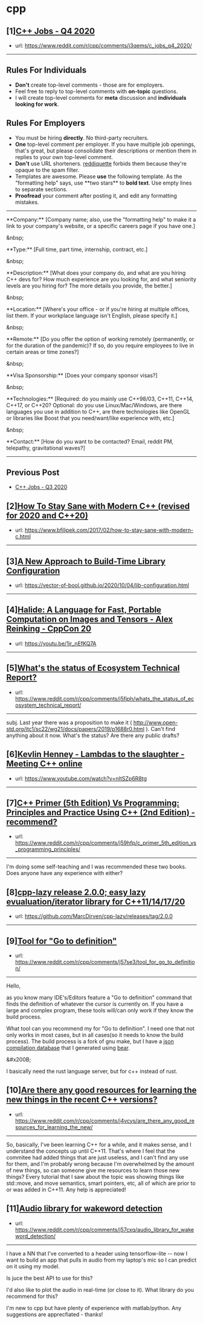 # cpp
## [1][C++ Jobs - Q4 2020](https://www.reddit.com/r/cpp/comments/j3qems/c_jobs_q4_2020/)
- url: https://www.reddit.com/r/cpp/comments/j3qems/c_jobs_q4_2020/
---
Rules For Individuals
---------------------

* **Don't** create top-level comments - those are for employers.
* Feel free to reply to top-level comments with **on-topic** questions.
* I will create top-level comments for **meta** discussion and **individuals looking for work**.

Rules For Employers
---------------------

* You must be hiring **directly**. No third-party recruiters.
* **One** top-level comment per employer. If you have multiple job openings, that's great, but please consolidate their descriptions or mention them in replies to your own top-level comment.
* **Don't** use URL shorteners. [reddiquette](https://www.reddithelp.com/en/categories/reddit-101/reddit-basics/reddiquette) forbids them because they're opaque to the spam filter.
* Templates are awesome. Please **use** the following template. As the "formatting help" says, use \*\*two stars\*\* to **bold text**. Use empty lines to separate sections.
* **Proofread** your comment after posting it, and edit any formatting mistakes.

---

\*\*Company:\*\* [Company name; also, use the "formatting help" to make it a link to your company's website, or a specific careers page if you have one.]

&amp;nbsp;

\*\*Type:\*\* [Full time, part time, internship, contract, etc.]

&amp;nbsp;

\*\*Description:\*\* [What does your company do, and what are you hiring C++ devs for? How much experience are you looking for, and what seniority levels are you hiring for? The more details you provide, the better.]

&amp;nbsp;

\*\*Location:\*\* [Where's your office - or if you're hiring at multiple offices, list them. If your workplace language isn't English, please specify it.]

&amp;nbsp;

\*\*Remote:\*\* [Do you offer the option of working remotely (permanently, or for the duration of the pandemic)? If so, do you require employees to live in certain areas or time zones?]

&amp;nbsp;

\*\*Visa Sponsorship:\*\* [Does your company sponsor visas?]

&amp;nbsp;

\*\*Technologies:\*\* [Required: do you mainly use C++98/03, C++11, C++14, C++17, or C++20? Optional: do you use Linux/Mac/Windows, are there languages you use in addition to C++, are there technologies like OpenGL or libraries like Boost that you need/want/like experience with, etc.]

&amp;nbsp;

\*\*Contact:\*\* [How do you want to be contacted? Email, reddit PM, telepathy, gravitational waves?]

---

Previous Post
--------------

* [C++ Jobs - Q3 2020](https://www.reddit.com/r/cpp/comments/hjnaf2/c_jobs_q3_2020/)
## [2][How To Stay Sane with Modern C++ (revised for 2020 and C++20)](https://www.reddit.com/r/cpp/comments/j5eogv/how_to_stay_sane_with_modern_c_revised_for_2020/)
- url: https://www.bfilipek.com/2017/02/how-to-stay-sane-with-modern-c.html
---

## [3][A New Approach to Build-Time Library Configuration](https://www.reddit.com/r/cpp/comments/j5hbtw/a_new_approach_to_buildtime_library_configuration/)
- url: https://vector-of-bool.github.io/2020/10/04/lib-configuration.html
---

## [4][Halide: A Language for Fast, Portable Computation on Images and Tensors - Alex Reinking - CppCon 20](https://www.reddit.com/r/cpp/comments/j5fcmd/halide_a_language_for_fast_portable_computation/)
- url: https://youtu.be/1ir_nEfKQ7A
---

## [5][What's the status of Ecosystem Technical Report?](https://www.reddit.com/r/cpp/comments/j5fjph/whats_the_status_of_ecosystem_technical_report/)
- url: https://www.reddit.com/r/cpp/comments/j5fjph/whats_the_status_of_ecosystem_technical_report/
---
subj. Last year there was a proposition to make it ( http://www.open-std.org/jtc1/sc22/wg21/docs/papers/2019/p1688r0.html ). Can't find anything about it now. What's the status? Are there any public drafts?
## [6][Kevlin Henney - Lambdas to the slaughter - Meeting C++ online](https://www.reddit.com/r/cpp/comments/j4zoe1/kevlin_henney_lambdas_to_the_slaughter_meeting_c/)
- url: https://www.youtube.com/watch?v=nItSZp6R8tg
---

## [7][C++ Primer (5th Edition) Vs Programming: Principles and Practice Using C++ (2nd Edition) - recommend?](https://www.reddit.com/r/cpp/comments/j59hfp/c_primer_5th_edition_vs_programming_principles/)
- url: https://www.reddit.com/r/cpp/comments/j59hfp/c_primer_5th_edition_vs_programming_principles/
---
I'm doing some self-teaching and I was recommended these two books. Does anyone have any experience with either?
## [8][cpp-lazy release 2.0.0; easy lazy evualuation/iterator library for C++11/14/17/20](https://www.reddit.com/r/cpp/comments/j5096s/cpplazy_release_200_easy_lazy_evualuationiterator/)
- url: https://github.com/MarcDirven/cpp-lazy/releases/tag/2.0.0
---

## [9][Tool for "Go to definition"](https://www.reddit.com/r/cpp/comments/j57se3/tool_for_go_to_definition/)
- url: https://www.reddit.com/r/cpp/comments/j57se3/tool_for_go_to_definition/
---
Hello,

as you know many IDE's/Editors feature a "Go to definition" command that finds the definition of whatever the cursor is currently on. If you have a large and complex program, these tools will/can only work if they know the build process.

What tool can you recommend my for "Go to definition". I need one that not only works in most cases, but in all cases(so it needs to know the build process). The build process is a fork of gnu make, but I have a [json compilation database](https://clang.llvm.org/docs/JSONCompilationDatabase.html) that I generated using [bear](https://github.com/rizsotto/Bear).

&amp;#x200B;

I basically need the rust language server, but for c++ instead of rust.
## [10][Are there any good resources for learning the new things in the recent C++ versions?](https://www.reddit.com/r/cpp/comments/j4vcys/are_there_any_good_resources_for_learning_the_new/)
- url: https://www.reddit.com/r/cpp/comments/j4vcys/are_there_any_good_resources_for_learning_the_new/
---
So, basically, I've been learning C++ for a while, and it makes sense, and I understand the concepts up until C++11. That's where I feel that the commitee had added things that are just useless, and I can't find any use for them, and I'm probably wrong because I'm overwhelmed by the amount of new things, so can someone give me resources to learn those new things? Every tutorial that I saw about the topic was showing things like std::move, and move semantics, smart pointers, etc, all of which are prior to or was added in C++11. Any help is appreciated!
## [11][Audio library for wakeword detection](https://www.reddit.com/r/cpp/comments/j57cxq/audio_library_for_wakeword_detection/)
- url: https://www.reddit.com/r/cpp/comments/j57cxq/audio_library_for_wakeword_detection/
---
I have a NN that I've converted to a header using tensorflow-lite -- now I want to build an app that pulls in audio from my laptop's mic so I can predict on it using my model.

Is juce the best API to use for this? 

I'd also like to plot the audio in real-time (or close to it). What library do you recommend for this?

I'm new to cpp but have plenty of experience with matlab/python. Any suggestions are apprecfiated - thanks!
